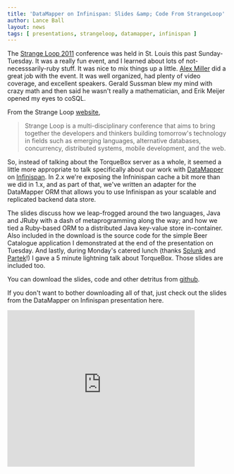```yaml
---
title: 'DataMapper on Infinispan: Slides &amp; Code From StrangeLoop'
author: Lance Ball
layout: news
tags: [ presentations, strangeloop, datamapper, infinispan ]
---
```


The [Strange Loop 2011](https://thestrangeloop.com/) conference was held in St.
Louis this past Sunday-Tuesday. It was a really fun event, and I learned about
lots of not-necesssarily-ruby stuff. It was nice to mix things up a little.
[Alex Miller](https://twitter.com/#!/puredanger) did a great job with the
event. It was well organized, had plenty of video coverage, and excellent
speakers.  Gerald Sussman blew my mind with crazy math and then said he wasn't
really a mathematician, and Erik Meijer opened my eyes to coSQL.

From the Strange Loop [website](http://thestrangeloop.com),

> Strange Loop is a multi-disciplinary conference that aims to
> bring together the developers and thinkers building tomorrow's technology in
> fields such as emerging languages, alternative databases, concurrency,
> distributed systems, mobile development, and the web.  

So, instead of talking about the TorqueBox server as a whole, it seemed a
little more appropriate to talk specifically about our work with
[DataMapper](http://datamapper.org) on
[Infinispan](http://jboss.org/infinispan). In 2.x we're exposing the
Infninispan cache a bit more than we did in 1.x, and as part of that, we've
written an adapter for the DataMapper ORM that allows you to use Infinispan as
your scalable and replicated backend data store.

The slides discuss how we leap-frogged around the two languages, Java and JRuby
with a dash of metaprogramming along the way; and how we tied a Ruby-based ORM
to a distributed Java key-value store in-container.  Also included in the
download is the source code for the simple Beer Catalogue application I
demonstrated at the end of the presentation on Tuesday.  And lastly, during
Monday's catered lunch (thanks [Splunk](http://splunk.com) and
[Partek](http://partek.com)!) I gave a 5 minute lightning talk about TorqueBox.
Those slides are included too.

You can download the slides, code and other detritus from
[github](https://github.com/downloads/torquebox/presentations/2011-strangeloop-materials.tgz).

If you don't want to bother downloading all of that, just check out the slides
from the DataMapper on Infinispan presentation here.

<div style="width:425px" id="__ss_9378857"><iframe src="http://www.slideshare.net/slideshow/embed_code/9378857" width="425" height="355" frameborder="0" marginwidth="0" marginheight="0" scrolling="no"></iframe></div>

